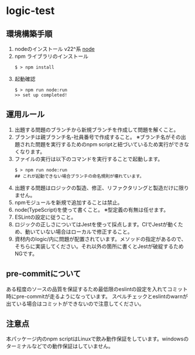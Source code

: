 # logic-test

## 環境構築手順
1. nodeのインストール v22^系
   [node](https://nodejs.org/ja/download)
2. npm ライブラリのインストール
   ```
   $ > npm install
   ```
3. 起動確認
   ```
   $ > npm run node:run
   >> set up completed!
   ```


## 運用ルール


1. 出題する問題のブランチから新規ブランチを作成して問題を解くこと。
2. ブランチは親ブランチ名-社員番号で作成すること。
   ※ブランチ名がその出題された問題を実行するためのnpm scriptと紐づいているため実行ができなくなります。
3. ファイルの実行は以下のコマンドを実行することで起動します。
   ```
   $ > npm run node:run
   ## これが起動できない場合ブランチの命名規則が壊れています。
   ```
4. 出題する問題はロジックの製造、修正、リファクタリングと製造だけに限りません。
5. npmモジュールを新規で追加することは禁止。
6. node(TypeScript)を使って書くこと。
   ※型定義の有無は任せます。
7. ESLintの設定に従うこと。
8. ロジックの正しさについてはJestを使って採点します。CIでJestが動くため、動いていない場合はローカルで修正すること。
9. 資材内のlogic/内に問題が配置されています。メソッドの指定があるので、そちらに実装してください。それ以外の箇所に書くとJestが破綻するためNGです。

## pre-commitについて


ある程度のソースの品質を保証するため最低限のeslintの設定を入れてコミット時にpre-commitが走るようになっています。
スペルチェックとeslintのwarnが出ている場合はコミットができないので注意してください。


## 注意点


本パッケージ内のnpm scriptはLinuxで飲み動作保証をしています。windowsのターミナルなどでの動作保証はしていません。
